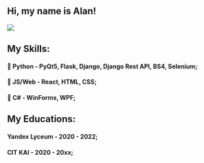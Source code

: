 ## Hi, my name is Alan!
![](https://i.pinimg.com/originals/eb/54/d4/eb54d4191a91f9ff3c2f9a198471136b.gif)
## My Skills:
#### :snake: Python - PyQt5, Flask, Django, Django Rest API, BS4, Selenium;
####  :seedling: JS/Web - React, HTML, CSS;
####  :evergreen_tree: C# - WinForms, WPF;

## My Educations:
#### Yandex Lyceum - 2020 - 2022;
#### CIT KAI - 2020 - 20xx;
